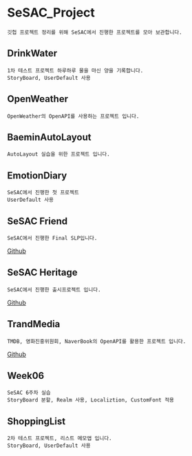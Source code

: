 # SeSAC_Project
    깃헙 프로젝트 정리를 위해 SeSAC에서 진행한 프로젝트를 모아 보관합니다.

## DrinkWater
    1차 테스트 프로젝트 하루하루 물을 마신 양을 기록합니다.
    StoryBoard, UserDefault 사용
    
## OpenWeather
    OpenWeather의 OpenAPI를 사용하는 프로젝트 입니다.
    
## BaeminAutoLayout
    AutoLayout 실습을 위한 프로젝트 입니다.
    
## EmotionDiary
    SeSAC에서 진행한 첫 프로젝트
    UserDefault 사용
    
## SeSAC Friend
    SeSAC에서 진행한 Final SLP입니다.
[Github](https://github.com/teiresias22/SeSACFriend.git)
    
## SeSAC Heritage
    SeSAC에서 진행한 출시프로젝트 입니다.
[Github](https://github.com/teiresias22/SeSAC.Heritage.git)
    
## TrandMedia
    TMDB, 영화진흥위원회, NaverBook의 OpenAPI를 활용한 프로젝트 입니다.
[Github](https://github.com/teiresias22/SeSAC.TrandMedia.git)
    
## Week06
    SeSAC 6주차 실습
    StoryBoard 분할, Realm 사용, Localiztion, CustomFont 적용
    
## ShoppingList
    2차 테스트 프로젝트, 리스트 메모앱 입니다.
    StoryBoard, UserDefault 사용
